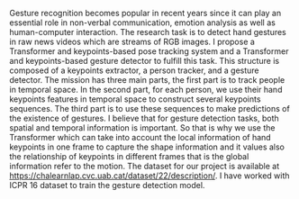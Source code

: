 Gesture recognition becomes popular in recent years since it can play an essential role in non-verbal communication, emotion analysis as well as human-computer interaction. The research task is to detect hand gestures in raw news videos which are streams of RGB images. I propose a Transformer and keypoints-based pose tracking system and a Transformer and keypoints-based gesture detector to fulfill this task. This structure is composed of a keypoints extractor, a person tracker, and a gesture detector. The mission has three main parts, the first part is to track people in temporal space. In the second part, for each person, we use their hand keypoints features in temporal space to construct several keypoints sequences. The third part is to use these sequences to make predictions of the existence of gestures. I believe that for gesture detection tasks, both spatial and temporal information is important. So that is why we use the Transformer which can take into account the local information of hand keypoints in one frame to capture the shape information and it values also the relationship of keypoints in different frames that is the global information refer to the motion.
The dataset for our project is available at https://chalearnlap.cvc.uab.cat/dataset/22/description/. I have worked with ICPR 16 dataset to train the gesture detection model.
